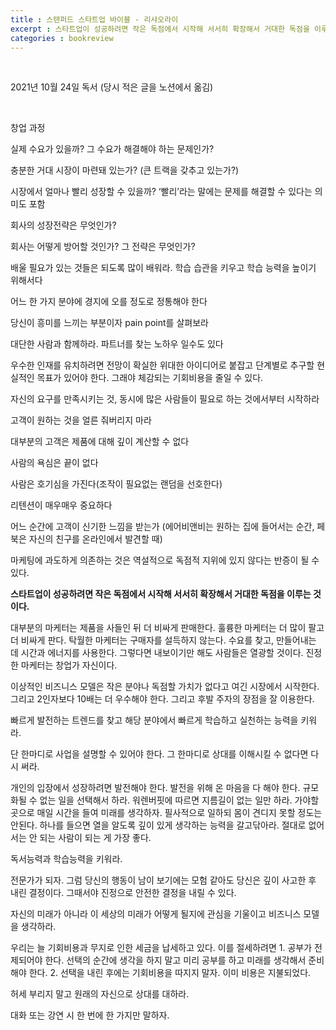 ```yaml
---
title : 스탠퍼드 스타트업 바이블 - 리샤오라이
excerpt : 스타트업이 성공하려면 작은 독점에서 시작해 서서히 확장해서 거대한 독점을 이루는 것이다.
categories : bookreview
---
```


<br>

2021년 10월 24일 독서 (당시 적은 글을 노션에서 옮김)

<br>

창업 과정

실제 수요가 있을까? 그 수요가 해결해야 하는 문제인가?

충분한 거대 시장이 마련돼 있는가? (큰 트랙을 갖추고 있는가?)

시장에서 얼마나 빨리 성장할 수 있을까? ‘빨리’라는 말에는 문제를 해결할 수 있다는 의미도 포함

회사의 성장전략은 무엇인가?

회사는 어떻게 방어할 것인가? 그 전략은 무엇인가?

배울 필요가 있는 것들은 되도록 많이 배워라. 학습 습관을 키우고 학습 능력을 높이기 위해서다

어느 한 가지 분야에 경지에 오를 정도로 정통해야 한다

당신이 흥미를 느끼는 부분이자 pain point를 살펴보라

대단한 사람과 함께하라. 파트너를 찾는 노하우 일수도 있다

우수한 인재를 유치하려면 전망이 확실한 위대한 아이디어로 붙잡고 단계별로 추구할 현실적인 목표가 있어야 한다. 그래야 체감되는 기회비용을 줄일 수 있다.

자신의 요구를 만족시키는 것, 동시에 많은 사람들이 필요로 하는 것에서부터 시작하라

고객이 원하는 것을 얼른 줘버리지 마라

대부분의 고객은 제품에 대해 깊이 계산할 수 없다

사람의 욕심은 끝이 없다

사람은 호기심을 가진다(조작이 필요없는 랜덤을 선호한다)

리텐션이 매우매우 중요하다

어느 순간에 고객이 신기한 느낌을 받는가 (에어비앤비는 원하는 집에 들어서는 순간, 페북은 자신의 친구를 온라인에서 발견할 때)

마케팅에 과도하게 의존하는 것은 역설적으로 독점적 지위에 있지 않다는 반증이 될 수 있다.

**스타트업이 성공하려면 작은 독점에서 시작해 서서히 확장해서 거대한 독점을 이루는 것이다.**

대부분의 마케터는 제품을 사들인 뒤 더 비싸게 판매한다. 훌륭한 마케터는 더 많이 팔고 더 비싸게 판다. 탁월한 마케터는 구매자를 설득하지 않는다. 수요를 찾고, 만들어내는 데 시간과 에너지를 사용한다. 그렇다면 내보이기만 해도 사람들은 열광할 것이다. 진정한 마케터는 창업가 자신이다.

이상적인 비즈니스 모델은 작은 분야나 독점할 가치가 없다고 여긴 시장에서 시작한다. 그리고 2인자보다 10배는 더 우수해야 한다. 그리고 후발 주자의 장점을 잘 이용한다.

빠르게 발전하는 트렌드를 찾고 해당 분야에서 빠르게 학습하고 실천하는 능력을 키워라.

단 한마디로 사업을 설명할 수 있어야 한다. 그 한마디로 상대를 이해시킬 수 없다면 다시 써라.

개인의 입장에서 성장하려면 발전해야 한다. 발전을 위해 온 마음을 다 해야 한다. 규모화될 수 없는 일을 선택해서 하라. 워렌버핏에 따르면 지름길이 없는 일만 하라. 가야할 곳으로 매일 시간을 들여 미래를 생각하자. 필사적으로 일하되 몸이 견디지 못할 정도는 안된다. 하나를 들으면 열을 알도록 깊이 있게 생각하는 능력을 갈고닦아라. 절대로 없어서는 안 되는 사람이 되는 게 가장 좋다.

독서능력과 학습능력을 키워라.

전문가가 되자. 그럼 당신의 행동이 남이 보기에는 모험 같아도 당신은 깊이 사고한 후 내린 결정이다. 그때서야 진정으로 안전한 결정을 내릴 수 있다.

자신의 미래가 아니라 이 세상의 미래가 어떻게 될지에 관심을 기울이고 비즈니스 모델을 생각하라.

우리는 늘 기회비용과 무지로 인한 세금을 납세하고 있다. 이를 절세하려면 1. 공부가 전제되어야 한다. 선택의 순간에 생각을 하지 말고 미리 공부를 하고 미래를 생각해서 준비해야 한다. 2. 선택을 내린 후에는 기회비용을 따지지 말자. 이미 비용은 지불되었다.

허세 부리지 말고 원래의 자신으로 상대를 대하라.

대화 또는 강연 시 한 번에 한 가지만 말하자.